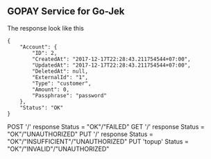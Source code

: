 ## GOPAY Service for Go-Jek

The response look like this
```
{
    "Account": {
        "ID": 2,
        "CreatedAt": "2017-12-17T22:28:43.211754544+07:00",
        "UpdatedAt": "2017-12-17T22:28:43.211754544+07:00",
        "DeletedAt": null,
        "ExternalId": "1",
        "Type": "customer",
        "Amount": 0,
        "Passphrase": "password"
    },
    "Status": "OK"
}
```

POST '/' response Status = "OK"/"FAILED"
GET '/' response Status = "OK"/"UNAUTHORIZED"
PUT '/' response Status = "OK"/"INSUFFICIENT"/"UNAUTHORIZED"
PUT 'topup' Status = "OK"/"INVALID"/"UNAUTHORIZED"